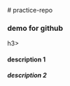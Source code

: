 <h># practice-repo</h>



<h3>demo for github</h3>h3>
<h4>description 1</h4>
<h5>description 2</h5>
